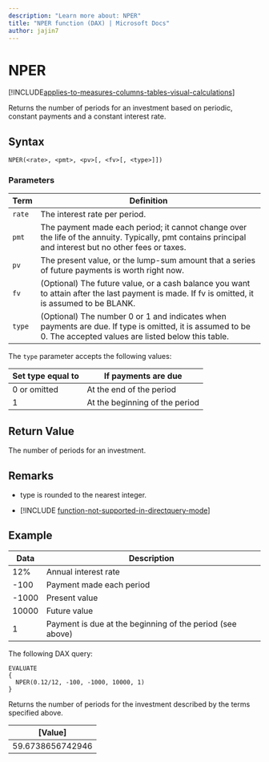 ```yaml
---
description: "Learn more about: NPER"
title: "NPER function (DAX) | Microsoft Docs"
author: jajin7
---
```


# NPER

[!INCLUDE[applies-to-measures-columns-tables-visual-calculations](includes/applies-to-measures-columns-tables-visual-calculations.md)]

Returns the number of periods for an investment based on periodic, constant payments and a constant interest rate.

## Syntax

```dax
NPER(<rate>, <pmt>, <pv>[, <fv>[, <type>]])
```

### Parameters

|Term|Definition|  
|--------|--------------|  
|`rate`|The interest rate per period.|
|`pmt`|The payment made each period; it cannot change over the life of the annuity. Typically, pmt contains principal and interest but no other fees or taxes.|
|`pv`|The present value, or the lump-sum amount that a series of future payments is worth right now.|
|`fv`|(Optional) The future value, or a cash balance you want to attain after the last payment is made. If fv is omitted, it is assumed to be BLANK.|
|`type`|(Optional) The number 0 or 1 and indicates when payments are due. If type is omitted, it is assumed to be 0. The accepted values are listed below this table.|

The `type` parameter accepts the following values:

| **Set type equal to** | **If payments are due**        |
| --------------------- | ------------------------------ |
| 0 or omitted          | At the end of the period       |
| 1                     | At the beginning of the period |

## Return Value

The number of periods for an investment.

## Remarks

- type is rounded to the nearest integer.

- [!INCLUDE [function-not-supported-in-directquery-mode](includes/function-not-supported-in-directquery-mode.md)]

## Example

| **Data** | **Description**                                           |
| -------- | --------------------------------------------------------- |
| 12%      | Annual interest rate                                      |
| -100    | Payment made each period                                  |
| -1000   | Present value                                             |
| 10000    | Future value                                              |
| 1        | Payment is due at the beginning of the period (see above) |

The following DAX query:

```dax
EVALUATE
{
  NPER(0.12/12, -100, -1000, 10000, 1)
}
```

Returns the number of periods for the investment described by the terms specified above.

| **[Value]**    |
| ---------------- |
| 59.6738656742946 |
